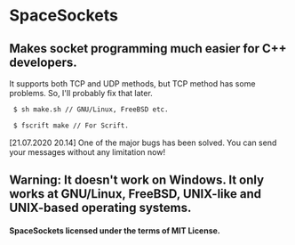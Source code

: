 # SpaceSockets
## Makes socket programming much easier for C++ developers.

It supports both TCP and UDP methods, but TCP method has some problems. So, I'll probably fix that later.

```sh
 $ sh make.sh // GNU/Linux, FreeBSD etc.
```
```sh
 $ fscrift make // For Scrift.
```

[21.07.2020 20.14] One of the major bugs has been solved. You can send your messages without any limitation now!

## Warning: It doesn't work on Windows. It only works at GNU/Linux, FreeBSD, UNIX-like and UNIX-based operating systems.
#### SpaceSockets licensed under the terms of MIT License.

